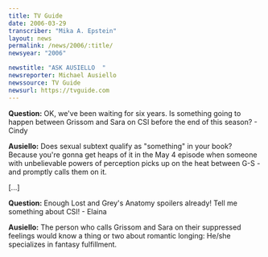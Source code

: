 ```yaml
---
title: TV Guide
date: 2006-03-29
transcriber: "Mika A. Epstein"
layout: news
permalink: /news/2006/:title/
newsyear: "2006"

newstitle: "ASK AUSIELLO  "
newsreporter: Michael Ausiello
newssource: TV Guide
newsurl: https://tvguide.com
---
```


**Question:** OK, we've been waiting for six years. Is something going to happen between Grissom and Sara on CSI before the end of this season? - Cindy

**Ausiello:** Does sexual subtext qualify as "something" in your book? Because you're gonna get heaps of it in the May 4 episode when someone with unbelievable powers of perception picks up on the heat between G-S - and promptly calls them on it.

[...]

**Question:** Enough Lost and Grey's Anatomy spoilers already! Tell me something about CSI! - Elaina

**Ausiello:** The person who calls Grissom and Sara on their suppressed feelings would know a thing or two about romantic longing: He/she specializes in fantasy fulfillment.
